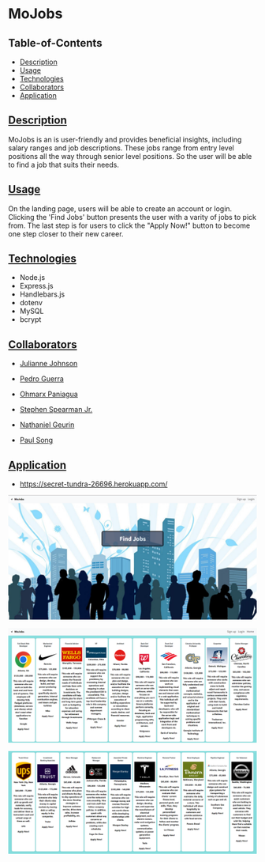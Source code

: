 # MoJobs 

## Table-of-Contents

* [Description](#description)
* [Usage](#usage)
* [Technologies](#technologies)
* [Collaborators](#collaborators)
* [Application](#application)


## [Description](#table-of-contents)

MoJobs is an is user-friendly and provides beneficial insights, including salary ranges and job descriptions. These jobs range from entry level positions all the way through senior level positions. So the user will be able to find a job that suits their needs.

## [Usage](#table-of-contents)
 On the landing page, users will be able to create an account or login. Clicking the 'Find Jobs' button presents the user with a varity of jobs to pick from. The last step is for users to click the "Apply Now!" button to become one step closer to their new career. 

## [Technologies](#table-of-contents)

* Node.js
* Express.js
* Handlebars.js
* dotenv
* MySQL
* bcrypt

## [Collaborators](#table-of-contents)

* [Julianne Johnson](https://github.com/juella205)

* [Pedro Guerra](https://github.com/pguerra98)

* [Ohmarx Paniagua](https://github.com/Ohmarxp)

* [Stephen Spearman Jr.](https://github.com/DenimB96)

* [Nathaniel Geurin](https://github.com/Nateg5151)

* [Paul Song](https://github.com/psong1)

## [Application](#table-of-contents)

* https://secret-tundra-26696.herokuapp.com/

![img](./public/images/appscreenshot1.png)

![img](./public/images/appscreenshot2.png)

![img](./public/images/appscreenshot3.png)
